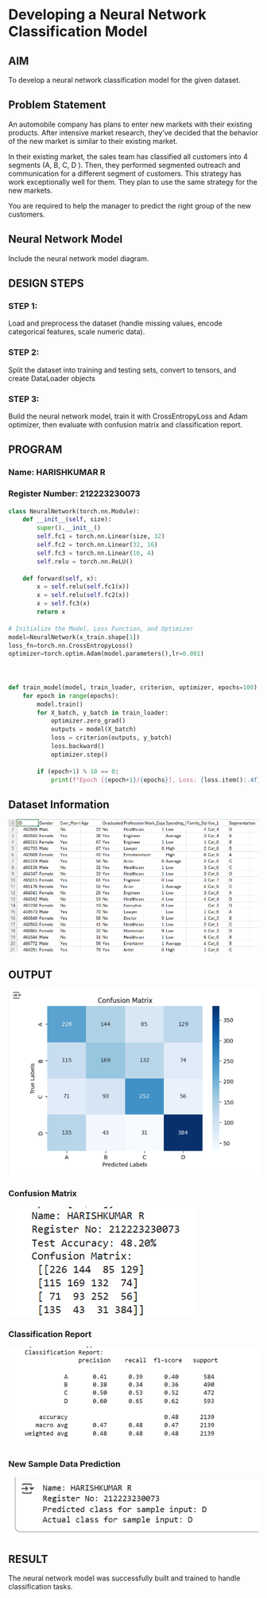 # Developing a Neural Network Classification Model

## AIM

To develop a neural network classification model for the given dataset.

## Problem Statement

An automobile company has plans to enter new markets with their existing products. After intensive market research, they’ve decided that the behavior of the new market is similar to their existing market.

In their existing market, the sales team has classified all customers into 4 segments (A, B, C, D ). Then, they performed segmented outreach and communication for a different segment of customers. This strategy has work exceptionally well for them. They plan to use the same strategy for the new markets.

You are required to help the manager to predict the right group of the new customers.

## Neural Network Model

Include the neural network model diagram.

## DESIGN STEPS

### STEP 1:
Load and preprocess the dataset (handle missing values, encode categorical features, scale numeric data).

### STEP 2:
Split the dataset into training and testing sets, convert to tensors, and create DataLoader objects

### STEP 3:
Build the neural network model, train it with CrossEntropyLoss and Adam optimizer, then evaluate with confusion matrix and classification report.


## PROGRAM

### Name: HARISHKUMAR R
### Register Number: 212223230073
```py
class NeuralNetwork(torch.nn.Module):
    def __init__(self, size):
        super().__init__()
        self.fc1 = torch.nn.Linear(size, 32)
        self.fc2 = torch.nn.Linear(32, 16)
        self.fc3 = torch.nn.Linear(16, 4)
        self.relu = torch.nn.ReLU()

    def forward(self, x):
        x = self.relu(self.fc1(x))
        x = self.relu(self.fc2(x))
        x = self.fc3(x)
        return x

# Initialize the Model, Loss Function, and Optimizer
model=NeuralNetwork(x_train.shape[1])
loss_fn=torch.nn.CrossEntropyLoss()
optimizer=torch.optim.Adam(model.parameters(),lr=0.001)



def train_model(model, train_loader, criterion, optimizer, epochs=100):
    for epoch in range(epochs):
        model.train()
        for X_batch, y_batch in train_loader:
            optimizer.zero_grad()
            outputs = model(X_batch)
            loss = criterion(outputs, y_batch)
            loss.backward()
            optimizer.step()

        if (epoch+1) % 10 == 0:
            print(f"Epoch [{epoch+1}/{epochs}], Loss: {loss.item():.4f}")
```

## Dataset Information
![alt text](image.png)

## OUTPUT
![alt text](<Screenshot 2025-09-16 105428.png>)

### Confusion Matrix
![alt text](<Screenshot 2025-09-16 105512.png>)

### Classification Report
![alt text](<Screenshot 2025-09-16 105517.png>)

### New Sample Data Prediction
![alt text](<Screenshot 2025-09-16 105524.png>)
## RESULT
The neural network model was successfully built and trained to handle classification tasks.